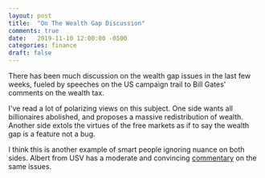 ```yaml
---
layout: post
title:  "On The Wealth Gap Discussion"
comments: true
date:   2019-11-10 12:00:00 -0500
categories: finance
draft: false
---
```


There has been much discussion on the wealth gap issues in the last few weeks, fueled by speeches on the US campaign trail to Bill Gates' comments on the wealth tax.

I've read a lot of polarizing views on this subject. One side wants all billionaires abolished, and proposes a massive redistribution of wealth. Another side extols the virtues of the free markets as if to say the wealth gap is a feature not a bug. 

I think this is another example of smart people ignoring nuance on both sides. Albert from USV has a moderate and convincing [commentary](https://continuations.com/post/188901476550/bad-takes-on-taxing-wealth-especially) on the same issues. 
